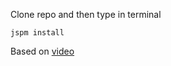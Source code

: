 Clone repo and then type in terminal

```
jspm install

```


Based on [video](https://www.youtube.com/watch?v=NpMnRifyGyw)